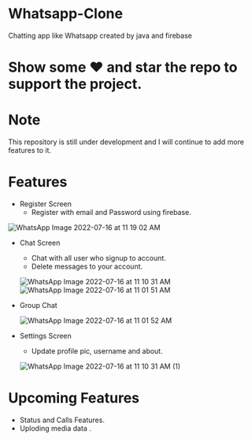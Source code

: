 # Whatsapp-Clone
Chatting app like Whatsapp created by java and firebase

# Show some ❤️ and star the repo to support the project.

# Note
This repository is still under development and I will continue to add more features to it.

# Features

* Register Screen
   * Register with email and Password using firebase.
   
![WhatsApp Image 2022-07-16 at 11 19 02 AM](https://user-images.githubusercontent.com/93083156/179341895-ab0fc083-6e77-4047-99f3-f3c46345caff.jpeg)


* Chat Screen
   * Chat with all user who signup to account.
   * Delete messages to your account.

    ![WhatsApp Image 2022-07-16 at 11 10 31 AM](https://user-images.githubusercontent.com/93083156/179341601-c75debdc-320e-4e1e-b3c0-28e58b3b407f.jpeg)      
    ![WhatsApp Image 2022-07-16 at 11 01 51 AM](https://user-images.githubusercontent.com/93083156/179341783-f006b25d-0c3f-4726-b057-9cf16a2793a1.jpeg)
    
* Group Chat

    ![WhatsApp Image 2022-07-16 at 11 01 52 AM](https://user-images.githubusercontent.com/93083156/179341938-a386c6b4-9a40-4e64-8fe3-afd8ad42f823.jpeg)   
    
* Settings Screen
   * Update profile pic, username and about.
    
   ![WhatsApp Image 2022-07-16 at 11 10 31 AM (1)](https://user-images.githubusercontent.com/93083156/179341982-51beaf15-bb1c-4461-a919-aeb13296c17d.jpeg)     
   
   
# Upcoming Features

* Status and Calls Features.
* Uploding media data .
